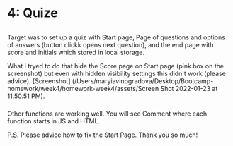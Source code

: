 # 4: Quize

## 
Target was to set up a quiz with Start page, Page of questions and options of answers (button clickk opens next question), and the end page with score and initials which stored in local storage.


What I tryed to do that hide the Score page on Start page (pink box on the screenshot) but even with hidden visibility settings this didn't work (please advice).
 [Screenshot] (/Users/maryiavinogradova/Desktop/Bootcamp-homework/week4/homework-week4/assets/Screen Shot 2022-01-23 at 11.50.51 PM).


 ###
 Other functions are working well. 
 You will see Comment where each function starts in JS and HTML.


 P.S. Please advice how to fix the Start Page. 
 Thank you so much!
